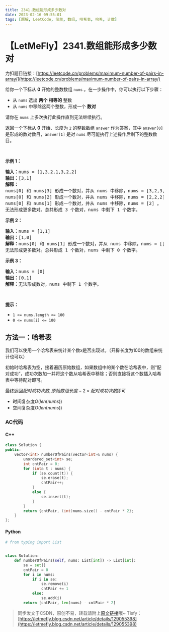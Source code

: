 ```yaml
---
title: 2341.数组能形成多少数对
date: 2023-02-16 09:55:01
tags: [题解, LeetCode, 简单, 数组, 哈希表, 哈希, 计数]
---
```


# 【LetMeFly】2341.数组能形成多少数对

力扣题目链接：[https://leetcode.cn/problems/maximum-number-of-pairs-in-array/](https://leetcode.cn/problems/maximum-number-of-pairs-in-array/)

<p>给你一个下标从 <strong>0</strong> 开始的整数数组 <code>nums</code> 。在一步操作中，你可以执行以下步骤：</p>

<ul>
	<li>从 <code>nums</code> 选出 <strong>两个</strong> <strong>相等的</strong> 整数</li>
	<li>从 <code>nums</code> 中移除这两个整数，形成一个 <strong>数对</strong></li>
</ul>

<p>请你在 <code>nums</code> 上多次执行此操作直到无法继续执行。</p>

<p>返回一个下标从 <strong>0</strong> 开始、长度为 <code>2</code> 的整数数组 <code>answer</code> 作为答案，其中<em> </em><code>answer[0]</code><em> </em>是形成的数对数目，<code>answer[1]</code> 是对 <code>nums</code> 尽可能执行上述操作后剩下的整数数目。</p>

<p>&nbsp;</p>

<p><strong>示例 1：</strong></p>

<pre><strong>输入：</strong>nums = [1,3,2,1,3,2,2]
<strong>输出：</strong>[3,1]
<strong>解释：</strong>
nums[0] 和 nums[3] 形成一个数对，并从 nums 中移除，nums = [3,2,3,2,2] 。
nums[0] 和 nums[2] 形成一个数对，并从 nums 中移除，nums = [2,2,2] 。
nums[0] 和 nums[1] 形成一个数对，并从 nums 中移除，nums = [2] 。
无法形成更多数对。总共形成 3 个数对，nums 中剩下 1 个数字。</pre>

<p><strong>示例 2：</strong></p>

<pre><strong>输入：</strong>nums = [1,1]
<strong>输出：</strong>[1,0]
<strong>解释：</strong>nums[0] 和 nums[1] 形成一个数对，并从 nums 中移除，nums = [] 。
无法形成更多数对。总共形成 1 个数对，nums 中剩下 0 个数字。</pre>

<p><strong>示例 3：</strong></p>

<pre><strong>输入：</strong>nums = [0]
<strong>输出：</strong>[0,1]
<strong>解释：</strong>无法形成数对，nums 中剩下 1 个数字。
</pre>

<p>&nbsp;</p>

<p><strong>提示：</strong></p>

<ul>
	<li><code>1 &lt;= nums.length &lt;= 100</code></li>
	<li><code>0 &lt;= nums[i] &lt;= 100</code></li>
</ul>


    
## 方法一：哈希表

我们可以使用一个哈希表来统计某个数x是否出现过。（开辟长度为100的数组来统计也可以）

初始时哈希表为空，接着遍历原始数组，如果数组中的某个数在哈希表中，则“配对成功”，成功次数加一并将这个数从哈希表中移除；否则直接将这个数插入哈希表中等待配对即可。

最终返回${配对成功次数, 原始数组长度 - 2\times 配对成功次数}$即可

+ 时间复杂度$O(len(nums))$
+ 空间复杂度$O(len(nums))$

### AC代码

#### C++

```cpp
class Solution {
public:
    vector<int> numberOfPairs(vector<int>& nums) {
        unordered_set<int> se;
        int cntPair = 0;
        for (int& t : nums) {
            if (se.count(t)) {
                se.erase(t);
                cntPair++;
            }
            else {
                se.insert(t);
            }
        }
        return {cntPair, (int)nums.size() - cntPair * 2};
    }
};
```

#### Python

```python
# from typing import List


class Solution:
    def numberOfPairs(self, nums: List[int]) -> List[int]:
        se = set()
        cntPair = 0
        for i in nums:
            if i in se:
                se.remove(i)
                cntPair += 1
            else:
                se.add(i)
        return [cntPair, len(nums) - cntPair * 2]
```

> 同步发文于CSDN，原创不易，转载请附上[原文链接](https://blog.tisfy.eu.org/2023/02/16/LeetCode%202341.%E6%95%B0%E7%BB%84%E8%83%BD%E5%BD%A2%E6%88%90%E5%A4%9A%E5%B0%91%E6%95%B0%E5%AF%B9/)哦~
> Tisfy：[https://letmefly.blog.csdn.net/article/details/129055398](https://letmefly.blog.csdn.net/article/details/129055398)
